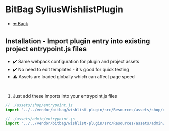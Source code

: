 # BitBag SyliusWishlistPlugin

- [⬅️ Back](./01-installation.md)

## Installation - Import plugin entry into existing project entrypoint.js files

- ✔️ Same webpack configuration for plugin and project assets
- ✔️ No need to edit templates - it's good for quick testing
- ⚠ Assets are loaded globally which can affect page speed

<br>

1. Just add these imports into your entrypoint.js files

```js
// ./assets/shop/entrypoint.js
import '../../vendor/bitbag/wishlist-plugin/src/Resources/assets/shop/entrypoint.js';

// ./assets/admin/entrypoint.js
import '../../vendor/bitbag/wishlist-plugin/src/Resources/assets/admin/entrypoint.js';
```
